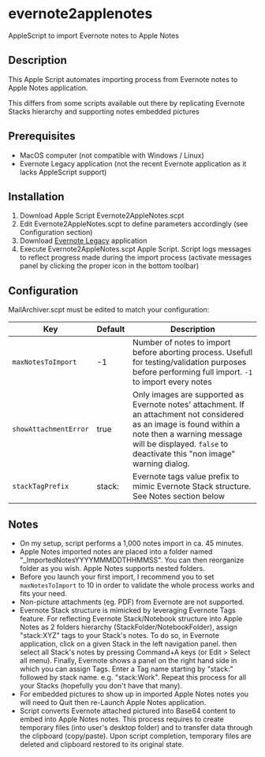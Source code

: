 # evernote2applenotes
AppleScript to import Evernote notes to Apple Notes

## Description
This Apple Script automates importing process from Evernote notes to Apple Notes application.

This differs from some scripts available out there by replicating Evernote Stacks hierarchy and supporting notes embedded pictures

## Prerequisites

* MacOS computer (not compatible with Windows / Linux)
* Evernote Legacy application (not the recent Evernote application as it lacks AppleScript support)

## Installation

1. Download Apple Script Evernote2AppleNotes.scpt
2. Edit Evernote2AppleNotes.scpt to define parameters accordingly (see Configuration section)
3. Download [Evernote Legacy](https://help.evernote.com/hc/en-us/articles/360052560314) application 
4. Execute Evernote2AppleNotes.scpt Apple Script. Script logs messages to reflect progress made during the import process (activate messages panel by clicking the proper icon in the bottom toolbar)

## Configuration

MailArchiver.scpt must be edited to match your configuration:

| Key | Default | Description |
| --- | --- | --- |
| `maxNotesToImport` | -1 | Number of notes to import before aborting process. Usefull for testing/validation purposes before performing full import. `-1` to import every notes|
| `showAttachmentError` | true | Only images are supported as Evernote notes' attachment. If an attachment not considered as an image is found within a note then a warning message will be displayed. `false` to deactivate this "non image" warning dialog.|
| `stackTagPrefix` | stack: | Evernote tags value prefix to mimic Evernote Stack structure. See Notes section below|

## Notes

* On my setup, script performs a 1,000 notes import in ca. 45 minutes.
* Apple Notes imported notes are placed into a folder named "_ImportedNotesYYYYMMMDDTHHMMSS". You can then reorganize folder as you wish. Apple Notes supports nested folders.
* Before you launch your first import, I recommend you to set `maxNotesToImport` to 10 in order to validate the whole process works and fits your need.
* Non-picture attachments (eg. PDF) from Evernote are not supported.
* Evernote Stack structure is mimicked by leveraging Evernote Tags feature. For reflecting Evernote Stack/Notebook structure into Apple Notes as 2 folders hierarchy (StackFolder/NotebookFolder), assign "stack:XYZ" tags to your Stack's notes. To do so, in Evernote application, click on a given Stack in the left navigation panel. then select all Stack's notes by pressing Command+A keys (or Edit > Select all menu). Finally, Evernote shows a panel on the right hand side in which you can assign Tags. Enter a Tag name starting by "stack:" followed by stack name. e.g. "stack:Work". Repeat this process for all your Stacks (hopefully you don't have that many).
* For embedded pictures to show up in imported Apple Notes notes you will need to Quit then re-Launch Apple Notes application.
* Script converts Evernote attached pictured into Base64 content to embed into Apple Notes notes. This process requires to create temporary files (into user's desktop folder) and to transfer data through the clipboard (copy/paste). Upon script completion, temporary files are deleted and clipboard restored to its original state.
